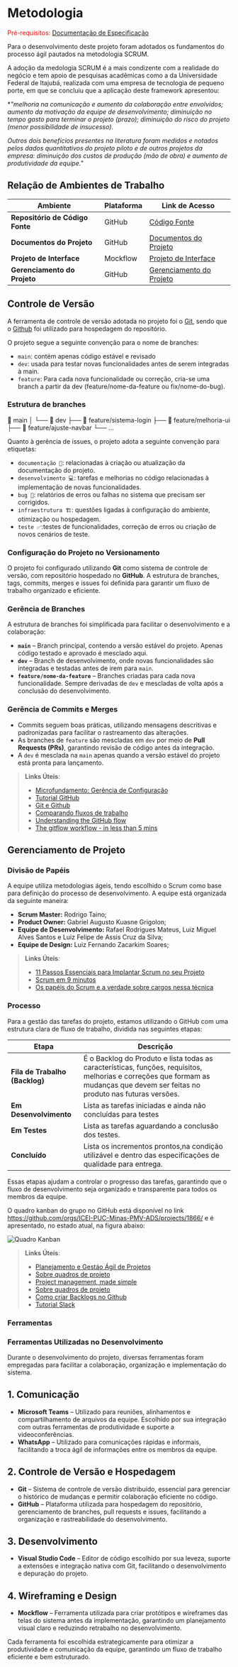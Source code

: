 
# Metodologia

<span style="color:red">Pré-requisitos: <a href="2-Especificação do Projeto.md"> Documentação de Especificação</a></span>

Para o desenvolvimento deste projeto foram adotados os fundamentos do processo ágil pautados na metodologia SCRUM.

A adoção da medologia SCRUM é a mais condizente com a realidade do negócio e tem apoio de pesquisas acadêmicas como a da  Universidade Federal de Itajubá, realizada com uma empresa de tecnologia de pequeno porte, em que se concluiu que a aplicação deste framework apresentou: 

**"melhoria na comunicação e aumento da colaboração entre envolvidos; aumento da motivação da equipe de desenvolvimento; diminuição no tempo gasto para terminar o projeto (prazo); diminuição do risco do projeto (menor possibilidade de insucesso).*

*Outros dois benefícios presentes na literatura foram medidos e notados pelos dados quantitativos do projeto piloto e de outros projetos da empresa: diminuição dos custos de produção (mão de obra) e aumento de produtividade da equipe."*

## Relação de Ambientes de Trabalho

| **Ambiente**                     | **Plataforma**                   | **Link de Acesso** |
|-----------------------------------|----------------------------------|--------------------|
| **Repositório de Código Fonte**   | GitHub            | [Código Fonte](https://github.com/ICEI-PUC-Minas-PMV-ADS/pmv-ads-2025-1-e1-proj-web-t3-imobiflow/blob/main/src/README.md) |
| **Documentos do Projeto**         | GitHub             | [Documentos do Projeto](https://github.com/ICEI-PUC-Minas-PMV-ADS/pmv-ads-2025-1-e1-proj-web-t3-imobiflow/tree/main/docs) |
| **Projeto de Interface**          | Mockflow             | [Projeto de Interface](https://mockflow.com) |
| **Gerenciamento do Projeto**      | GitHub                 | [Gerenciamento do Projeto](https://github.com/ICEI-PUC-Minas-PMV-ADS/pmv-ads-2025-1-e1-proj-web-t3-imobiflow/projects) |


## Controle de Versão

A ferramenta de controle de versão adotada no projeto foi o
[Git](https://git-scm.com/), sendo que o [Github](https://github.com)
foi utilizado para hospedagem do repositório.

O projeto segue a seguinte convenção para o nome de branches:

- `main`: contém apenas código estável e revisado
- `dev`: usada para testar novas funcionalidades antes de serem integradas à main.
- `feature`: Para cada nova funcionalidade ou correção, cria-se uma branch a partir da dev (feature/nome-da-feature ou fix/nome-do-bug).

### Estrutura de branches

📂 main │ └── 📂 dev ├── 📂 feature/sistema-login ├── 📂 feature/melhoria-ui ├── 📂 feature/ajuste-navbar └── ...

Quanto à gerência de issues, o projeto adota a seguinte convenção para
etiquetas:

- `documentação 📖`: relacionadas à criação ou atualização da documentação do projeto.
- `desenvolvimento 💻`: tarefas e melhorias no código relacionadas à implementação de novas funcionalidades.
- `bug 🐛`: relatórios de erros ou falhas no sistema que precisam ser corrigidos.
- `infraestrutura 🏗️`: questões ligadas à configuração do ambiente, otimização ou hospedagem.
- `teste ✅`:testes de funcionalidades, correção de erros ou criação de novos cenários de teste.

### **Configuração do Projeto no Versionamento**  

O projeto foi configurado utilizando **Git** como sistema de controle de versão, com repositório hospedado no **GitHub**. A estrutura de branches, tags, commits, merges e issues foi definida para garantir um fluxo de trabalho organizado e eficiente.  

### **Gerência de Branches**  
A estrutura de branches foi simplificada para facilitar o desenvolvimento e a colaboração:  

- **`main`** – Branch principal, contendo a versão estável do projeto. Apenas código testado e aprovado é mesclado aqui.  
- **`dev`** – Branch de desenvolvimento, onde novas funcionalidades são integradas e testadas antes de irem para `main`.  
- **`feature/nome-da-feature`** – Branches criadas para cada nova funcionalidade. Sempre derivadas de `dev` e mescladas de volta após a conclusão do desenvolvimento.  

### **Gerência de Commits e Merges**  
- Commits seguem boas práticas, utilizando mensagens descritivas e padronizadas para facilitar o rastreamento das alterações.  
- As branches de `feature` são mescladas em `dev` por meio de **Pull Requests (PRs)**, garantindo revisão de código antes da integração.  
- A `dev` é mesclada na `main` apenas quando a versão estável do projeto está pronta para lançamento.  


> **Links Úteis**:
> - [Microfundamento: Gerência de Configuração](https://pucminas.instructure.com/courses/87878/)
> - [Tutorial GitHub](https://guides.github.com/activities/hello-world/)
> - [Git e Github](https://www.youtube.com/playlist?list=PLHz_AreHm4dm7ZULPAmadvNhH6vk9oNZA)
>  - [Comparando fluxos de trabalho](https://www.atlassian.com/br/git/tutorials/comparing-workflows)
> - [Understanding the GitHub flow](https://guides.github.com/introduction/flow/)
> - [The gitflow workflow - in less than 5 mins](https://www.youtube.com/watch?v=1SXpE08hvGs)

## Gerenciamento de Projeto

### Divisão de Papéis



A equipe utiliza metodologias ágeis, tendo escolhido o Scrum como base para definição do processo de desenvolvimento. A equipe está organizada da seguinte maneira:

- **Scrum Master:** Rodrigo Taino;
- **Product Owner:** Gabriel Augusto Kuasne Grigolon;
- **Equipe de Desenvolvimento:** Rafael Rodrigues Mateus, Luiz Miguel Alves Santos e Luiz Felipe de Assis Cruz da Silva;
- **Equipe de Design:** Luiz Fernando Zacarkim Soares;

> **Links Úteis**:
> - [11 Passos Essenciais para Implantar Scrum no seu Projeto](https://mindmaster.com.br/scrum-11-passos/)
> - [Scrum em 9 minutos](https://www.youtube.com/watch?v=XfvQWnRgxG0)
> - [Os papéis do Scrum e a verdade sobre cargos nessa técnica](https://www.atlassian.com/br/agile/scrum/roles)

### Processo

Para a gestão das tarefas do projeto, estamos utilizando o GitHub com uma estrutura clara de fluxo de trabalho, dividida nas seguintes etapas:

| **Etapa**              | **Descrição**                                                                 |
|------------------------|-------------------------------------------------------------------------------|
| **Fila de Trabalho (Backlog)**  | É o Backlog do Produto e lista todas as características, funções, requisitos, melhorias e correções que formam as mudanças que devem ser feitas no produto nas futuras versões. |
| **Em Desenvolvimento**  | Lista as tarefas iniciadas e ainda não concluídas para testes |
| **Em Testes**           | Lista as tarefas aguardando a conclusão dos testes. |
| **Concluído**           | Lista os incrementos prontos,na condição utilizável e dentro das especificações de qualidade para entrega. |

Essas etapas ajudam a controlar o progresso das tarefas, garantindo que o fluxo de desenvolvimento seja organizado e transparente para todos os membros da equipe.  

O quadro kanban do grupo no GitHub está disponível no link https://github.com/orgs/ICEI-PUC-Minas-PMV-ADS/projects/1866/ e é apresentado, no estado atual, na figura abaixo:
 
 ![Quadro Kanban](https://i.ibb.co/wr0zNVMs/Captura-de-tela-de-2025-03-21-19-54-19.png)


> **Links Úteis**:
> - [Planejamento e Gestáo Ágil de Projetos](https://pucminas.instructure.com/courses/87878/pages/unidade-2-tema-2-utilizacao-de-ferramentas-para-controle-de-versoes-de-software)
> - [Sobre quadros de projeto](https://docs.github.com/pt/issues/organizing-your-work-with-project-boards/managing-project-boards/about-project-boards)
> - [Project management, made simple](https://github.com/features/project-management/)
> - [Sobre quadros de projeto](https://docs.github.com/pt/github/managing-your-work-on-github/about-project-boards)
> - [Como criar Backlogs no Github](https://www.youtube.com/watch?v=RXEy6CFu9Hk)
> - [Tutorial Slack](https://slack.com/intl/en-br/)

### Ferramentas

### **Ferramentas Utilizadas no Desenvolvimento**  

Durante o desenvolvimento do projeto, diversas ferramentas foram empregadas para facilitar a colaboração, organização e implementação do sistema.  

## **1. Comunicação**  
- **Microsoft Teams** – Utilizado para reuniões, alinhamentos e compartilhamento de arquivos da equipe. Escolhido por sua integração com outras ferramentas de produtividade e suporte a videoconferências.  
- **WhatsApp** – Utilizado para comunicações rápidas e informais, facilitando a troca ágil de informações entre os membros da equipe.  

## **2. Controle de Versão e Hospedagem**  
- **Git** – Sistema de controle de versão distribuído, essencial para gerenciar o histórico de mudanças e permitir colaboração eficiente no código.  
- **GitHub** – Plataforma utilizada para hospedagem do repositório, gerenciamento de branches, pull requests e issues, facilitando a organização e rastreabilidade do desenvolvimento.  

## **3. Desenvolvimento**  
- **Visual Studio Code** – Editor de código escolhido por sua leveza, suporte a extensões e integração nativa com Git, facilitando o desenvolvimento e depuração do projeto.  

## **4. Wireframing e Design**  
- **Mockflow** – Ferramenta utilizada para criar protótipos e wireframes das telas do sistema antes da implementação, garantindo um planejamento visual claro e reduzindo retrabalho no desenvolvimento.  

Cada ferramenta foi escolhida estrategicamente para otimizar a produtividade e comunicação da equipe, garantindo um fluxo de trabalho eficiente e bem estruturado.  
 
 